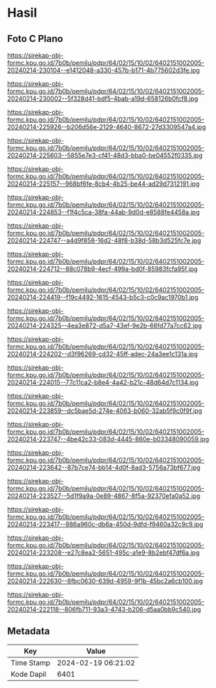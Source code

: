 # Hasil

## Foto C Plano

https://sirekap-obj-formc.kpu.go.id/7b0b/pemilu/pdpr/64/02/15/10/02/6402151002005-20240214-230104--e1412048-a330-457b-b171-4b775602d3fe.jpg

https://sirekap-obj-formc.kpu.go.id/7b0b/pemilu/pdpr/64/02/15/10/02/6402151002005-20240214-230002--5f328d41-bdf5-4bab-a19d-658126b0fcf8.jpg

https://sirekap-obj-formc.kpu.go.id/7b0b/pemilu/pdpr/64/02/15/10/02/6402151002005-20240214-225926--b206d56e-2129-4640-8672-27d3309547a4.jpg

https://sirekap-obj-formc.kpu.go.id/7b0b/pemilu/pdpr/64/02/15/10/02/6402151002005-20240214-225603--5855e7e3-cf41-48d3-bba0-be04552f0335.jpg

https://sirekap-obj-formc.kpu.go.id/7b0b/pemilu/pdpr/64/02/15/10/02/6402151002005-20240214-225157--968bf6fe-8cb4-4b25-be44-ad29d7312191.jpg

https://sirekap-obj-formc.kpu.go.id/7b0b/pemilu/pdpr/64/02/15/10/02/6402151002005-20240214-224853--f1f4c5ca-38fa-44ab-9d0d-e8588fe4458a.jpg

https://sirekap-obj-formc.kpu.go.id/7b0b/pemilu/pdpr/64/02/15/10/02/6402151002005-20240214-224747--a4d9f858-16d2-48f8-b38d-58b3d525fc7e.jpg

https://sirekap-obj-formc.kpu.go.id/7b0b/pemilu/pdpr/64/02/15/10/02/6402151002005-20240214-224712--88c078b9-4ecf-499a-bd0f-85983fcfa95f.jpg

https://sirekap-obj-formc.kpu.go.id/7b0b/pemilu/pdpr/64/02/15/10/02/6402151002005-20240214-224419--f19c4492-1615-4543-b5c3-c0c9ac1970b1.jpg

https://sirekap-obj-formc.kpu.go.id/7b0b/pemilu/pdpr/64/02/15/10/02/6402151002005-20240214-224325--4ea3e872-d5a7-43ef-9e2b-66fd77a7cc62.jpg

https://sirekap-obj-formc.kpu.go.id/7b0b/pemilu/pdpr/64/02/15/10/02/6402151002005-20240214-224202--d3f96269-cd32-45ff-adec-24a3ee1c131a.jpg

https://sirekap-obj-formc.kpu.go.id/7b0b/pemilu/pdpr/64/02/15/10/02/6402151002005-20240214-224015--77c11ca2-b8e4-4a42-b21c-48d64d7c1134.jpg

https://sirekap-obj-formc.kpu.go.id/7b0b/pemilu/pdpr/64/02/15/10/02/6402151002005-20240214-223859--dc5bae5d-274e-4063-b060-32ab5f9c0f9f.jpg

https://sirekap-obj-formc.kpu.go.id/7b0b/pemilu/pdpr/64/02/15/10/02/6402151002005-20240214-223747--4be42c33-083d-4445-860e-b03348090059.jpg

https://sirekap-obj-formc.kpu.go.id/7b0b/pemilu/pdpr/64/02/15/10/02/6402151002005-20240214-223642--87b7ce74-bb14-4d0f-8ad3-5756a73bf677.jpg

https://sirekap-obj-formc.kpu.go.id/7b0b/pemilu/pdpr/64/02/15/10/02/6402151002005-20240214-223527--5d1f9a9a-0e89-4867-8f5a-92370efa0a52.jpg

https://sirekap-obj-formc.kpu.go.id/7b0b/pemilu/pdpr/64/02/15/10/02/6402151002005-20240214-223417--886a960c-db6a-450d-9dfd-f9460a32c9c9.jpg

https://sirekap-obj-formc.kpu.go.id/7b0b/pemilu/pdpr/64/02/15/10/02/6402151002005-20240214-223208--e27c8ea2-5651-495c-a1e9-8b2ebf47df6a.jpg

https://sirekap-obj-formc.kpu.go.id/7b0b/pemilu/pdpr/64/02/15/10/02/6402151002005-20240214-222630--8fbc0630-639d-4959-9f1b-45bc2a6cb100.jpg

https://sirekap-obj-formc.kpu.go.id/7b0b/pemilu/pdpr/64/02/15/10/02/6402151002005-20240214-222118--806fb711-93a3-4743-b206-d5aa0bb9c540.jpg


## Metadata

| Key        | Value               |
| ---------- | ------------------- |
| Time Stamp | 2024-02-19 06:21:02 |
| Kode Dapil | 6401                |



